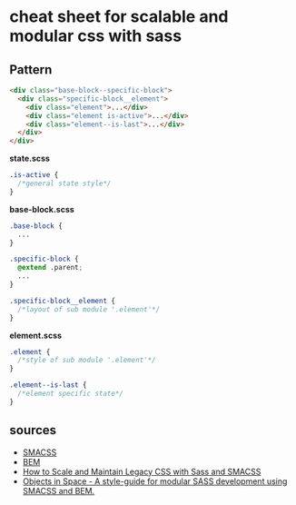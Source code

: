 cheat sheet for scalable and modular css with sass
==================

## Pattern

  ```html
  <div class="base-block--specific-block">
    <div class="specific-block__element">
      <div class="element">...</div>
      <div class="element is-active">...</div>
      <div class="element--is-last">...</div>
    </div>
  </div>
  ```
  
  **state.scss**
  ```css
  .is-active {
    /*general state style*/
  }
  ```
  
  **base-block.scss**
  ```css
  .base-block {
    ...
  }
  
  .specific-block {
    @extend .parent;
    ...
  }
  
  .specific-block__element {
    /*layout of sub module '.element'*/
  }
  ```
  
  **element.scss**
  ```css
  .element {
    /*style of sub module '.element'*/
  }
  
  .element--is-last {
    /*element specific state*/
  }
  ```

## sources
  * [SMACSS](http://smacss.com/)
  * [BEM](http://bem.info/)
  * [How to Scale and Maintain Legacy CSS with Sass and SMACSS](http://webuild.envato.com/blog/how-to-scale-and-maintain-legacy-css-with-sass-and-smacss/)
  * [Objects in Space - A style-guide for modular SASS development using SMACSS and BEM.](https://medium.com/objects-in-space/f6f404727)
